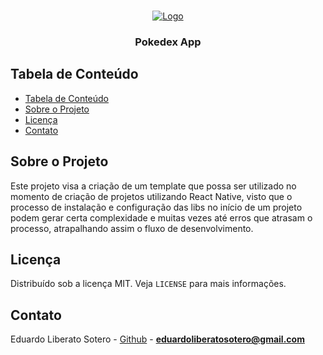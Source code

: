 <!-- PROJECT LOGO -->
<br />
<p align="center">
  <a href="https://pokeapi.co/">
    <img src="https://i.imgur.com/jqp0a0N.png" alt="Logo">
  </a>

  <h3 align="center">Pokedex App</h3>
</p>

<!-- TABLE OF CONTENTS -->

## Tabela de Conteúdo

- [Tabela de Conteúdo](#tabela-de-conte%C3%BAdo)
- [Sobre o Projeto](#sobre-o-projeto)
- [Licença](#licen%C3%A7a)
- [Contato](#contato)

<!-- ABOUT THE PROJECT -->

## Sobre o Projeto

Este projeto visa a criação de um template que possa ser utilizado no momento de criação de projetos utilizando React Native, visto que o processo de instalação e configuração das libs no início de um projeto podem gerar certa complexidade e muitas vezes até erros que atrasam o processo, atrapalhando assim o fluxo de desenvolvimento.

<!-- LICENSE -->

## Licença

Distribuído sob a licença MIT. Veja `LICENSE` para mais informações.

<!-- CONTACT -->

## Contato

Eduardo Liberato Sotero - [Github](https://github.com/dudusotero) - **eduardoliberatosotero@gmail.com**
